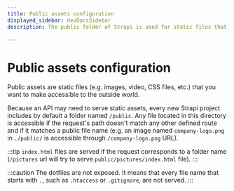 ```yaml
---
title: Public assets configuration
displayed_sidebar: devDocsSidebar
description: The public folder of Strapi is used for static files that you want to make accessible to the outside world.

---
```


# Public assets configuration

Public assets are static files (e.g. images, video, CSS files, etc.) that you want to make accessible to the outside world.

Because an API may need to serve static assets, every new Strapi project includes by default a folder named `/public`. Any file located in this directory is accessible if the request's path doesn't match any other defined route and if it matches a public file name (e.g. an image named `company-logo.png` in `./public/` is accessible through `/company-logo.png` URL).

:::tip
`index.html` files are served if the request corresponds to a folder name (`/pictures` url will try to serve `public/pictures/index.html` file).
:::

:::caution
The dotfiles are not exposed. It means that every file name that starts with `.`, such as `.htaccess` or `.gitignore`, are not served.
:::
